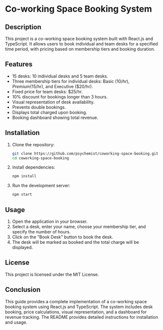 # Co-working Space Booking System

## Description

This project is a co-working space booking system built with React.js and TypeScript. It allows users to book individual and team desks for a specified time period, with pricing based on membership tiers and booking duration.

## Features

- 15 desks: 10 individual desks and 5 team desks.
- Three membership tiers for individual desks: Basic ($10/hr), Premium ($15/hr), and Executive ($20/hr).
- Fixed price for team desks: $25/hr.
- 10% discount for bookings longer than 3 hours.
- Visual representation of desk availability.
- Prevents double bookings.
- Displays total charged upon booking.
- Booking dashboard showing total revenue.

## Installation

1. Clone the repository:

   ```bash
   git clone https://github.com/psychemist/coworking-space-booking.git
   cd coworking-space-booking
   ```

2. Install dependencies:

   ```bash
   npm install
   ```

3. Run the development server:

   ```bash
   npm start
   ```

## Usage

1. Open the application in your browser.
2. Select a desk, enter your name, choose your membership tier, and specify the number of hours.
3. Click on the "Book Desk" button to book the desk.
4. The desk will be marked as booked and the total charge will be displayed.

## License

This project is licensed under the MIT License.

## Conclusion

This guide provides a complete implementation of a co-working space booking system using React.js and TypeScript. The system includes desk booking, price calculations, visual representation, and a dashboard for revenue tracking. The README provides detailed instructions for installation and usage.
